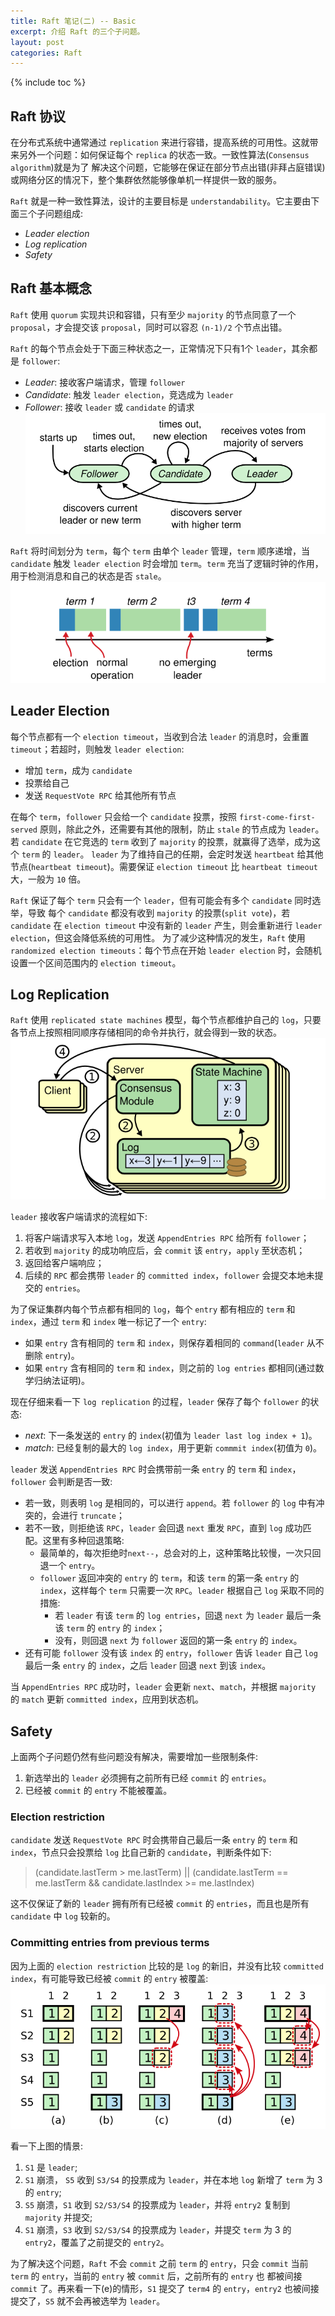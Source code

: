 ```yaml
---
title: Raft 笔记(二) -- Basic
excerpt: 介绍 Raft 的三个子问题。
layout: post
categories: Raft
---
```


{% include toc %}

## Raft 协议
在分布式系统中通常通过 `replication` 来进行容错，提高系统的可用性。这就带来另外一个问题：如何保证每个 `replica` 的状态一致。一致性算法(`Consensus algorithm`)就是为了
解决这个问题，它能够在保证在部分节点出错(非拜占庭错误)或网络分区的情况下，整个集群依然能够像单机一样提供一致的服务。  

`Raft` 就是一种一致性算法，设计的主要目标是 `understandability`。它主要由下面三个子问题组成:
* *Leader election*
* *Log replication*
* *Safety*

## Raft 基本概念
`Raft` 使用 `quorum` 实现共识和容错，只有至少 `majority` 的节点同意了一个 `proposal`，才会提交该 `proposal`，同时可以容忍 `(n-1)/2` 个节点出错。

`Raft` 的每个节点会处于下面三种状态之一，正常情况下只有1个 `leader`，其余都是 `follower`:
* *Leader*: 接收客户端请求，管理 `follower`
* *Candidate*: 触发 `leader election`，竞选成为 `leader`
* *Follower*: 接收 `leader` 或 `candidate` 的请求
![images](/assets/images/raft_state.png)

`Raft` 将时间划分为 `term`，每个 `term` 由单个 `leader` 管理，`term` 顺序递增，当 `candidate` 触发 `leader election` 时会增加 `term`。`term` 充当了逻辑时钟的作用，
用于检测消息和自己的状态是否 `stale`。
![images](/assets/images/raft_term.png)

## Leader Election
每个节点都有一个 `election timeout`，当收到合法 `leader` 的消息时，会重置 `timeout`；若超时，则触发 `leader election`:
* 增加 `term`，成为 `candidate`
* 投票给自己
* 发送 `RequestVote RPC` 给其他所有节点

在每个 `term`，`follower` 只会给一个 `candidate` 投票，按照 `first-come-first-served` 原则，除此之外，还需要有其他的限制，防止 `stale` 的节点成为 `leader`。
若 `candidate` 在它竞选的 `term` 收到了 `majority` 的投票，就赢得了选举，成为这个 `term` 的 `leader`。
`leader` 为了维持自己的任期，会定时发送 `heartbeat` 给其他节点(`heartbeat timeout`)。需要保证 `election timeout` 比 `heartbeat timeout` 大，一般为 `10` 倍。  

`Raft` 保证了每个 `term` 只会有一个 `leader`，但有可能会有多个 `candidate` 同时选举，导致
每个 `candidate` 都没有收到 `majority` 的投票(`split vote`)，若 `candidate` 在 `election timeout` 中没有新的 `leader` 产生，则会重新进行 `leader election`，但这会降低系统的可用性。
为了减少这种情况的发生，`Raft` 使用 `randomized election timeouts`：每个节点在开始 `leader election` 时，会随机设置一个区间范围内的 `election timeout`。

## Log Replication
`Raft` 使用 `replicated state machines` 模型，每个节点都维护自己的 `log`，只要各节点上按照相同顺序存储相同的命令并执行，就会得到一致的状态。
![images](/assets/images/raft_rsm.png)

`leader` 接收客户端请求的流程如下:
1. 将客户端请求写入本地 `log`，发送 `AppendEntries RPC` 给所有 `follower`；
2. 若收到 `majority` 的成功响应后，会 `commit` 该 `entry`，`apply` 至状态机；
3. 返回给客户端响应；
4. 后续的 `RPC` 都会携带 `leader` 的 `committed index`，`follower` 会提交本地未提交的 `entries`。

为了保证集群内每个节点都有相同的 `log`，每个 `entry` 都有相应的 `term` 和 `index`，通过 `term` 和 `index` 唯一标记了一个 `entry`:
* 如果 `entry` 含有相同的 `term` 和 `index`，则保存着相同的 `command`(`leader` 从不删除 `entry`)。
* 如果 `entry` 含有相同的 `term` 和 `index`，则之前的 `log entries` 都相同(通过数学归纳法证明)。

现在仔细来看一下 `log replication` 的过程，`leader` 保存了每个 `follower` 的状态:
* *next*: 下一条发送的 `entry` 的 `index`(初值为 `leader last log index + 1`)。
* *match*: 已经复制的最大的 `log index`，用于更新 `commmit index`(初值为 `0`)。

`leader` 发送 `AppendEntries RPC` 时会携带前一条 `entry` 的 `term` 和 `index`，`follower` 会判断是否一致:
* 若一致，则表明 `log` 是相同的，可以进行 `append`。若 `follower` 的 `log` 中有冲突的，会进行 `truncate`；
* 若不一致，则拒绝该 `RPC`，`leader` 会回退 `next` 重发 `RPC`，直到 `log` 成功匹配。这里有多种回退策略:
    * 最简单的，每次拒绝时`next--`，总会对的上，这种策略比较慢，一次只回退一个 `entry`。
    * `follower` 返回冲突的 `entry` 的 `term`，和该 `term` 的第一条 `entry` 的 `index`，这样每个 `term` 只需要一次 `RPC`。`leader` 根据自己 `log` 采取不同的措施:
        * 若 `leader` 有该 `term` 的 `log entries`，回退 `next` 为 `leader` 最后一条该 `term` 的 `entry` 的 `index`；
        * 没有，则回退 `next` 为 `follower` 返回的第一条 `entry` 的 `index`。
* 还有可能 `follower` 没有该 `index` 的 `entry`，`follower` 告诉 `leader` 自己 `log` 最后一条 `entry` 的 `index`，之后 `leader` 回退 `next` 到该 `index`。

当 `AppendEntries RPC` 成功时，`leader` 会更新 `next`、`match`，并根据 `majority` 的 `match` 更新 `committed index`，应用到状态机。

## Safety
上面两个子问题仍然有些问题没有解决，需要增加一些限制条件:
1. 新选举出的 `leader` 必须拥有之前所有已经 `commit` 的 `entries`。
2. 已经被 `commit` 的 `entry` 不能被覆盖。

### Election restriction
`candidate` 发送 `RequestVote RPC` 时会携带自己最后一条 `entry` 的 `term` 和 `index`，节点只会投票给 `log` 比自己新的 `candidate`，判断条件如下:
> (candidate.lastTerm > me.lastTerm) \|\|
> (candidate.lastTerm == me.lastTerm && candidate.lastIndex >= me.lastIndex)

这不仅保证了新的 `leader` 拥有所有已经被 `commit` 的 `entries`，而且也是所有 `candidate` 中 `log` 较新的。

### Committing entries from previous terms
因为上面的 `election restriction` 比较的是 `log` 的新旧，并没有比较 `committed index`，有可能导致已经被 `commit` 的 `entry` 被覆盖:
![images](/assets/images/raft_commit.png)

看一下上图的情景:
1. `S1` 是 `leader`;
2. `S1` 崩溃， `S5` 收到 `S3/S4` 的投票成为 `leader`，并在本地 `log` 新增了 `term` 为 3 的 `entry`;
3. `S5` 崩溃，`S1` 收到 `S2/S3/S4` 的投票成为 `leader`，并将 `entry2` 复制到 `majority` 并提交;
4. `S1` 崩溃，`S3` 收到 `S2/S3/S4` 的投票成为 `leader`，并提交 `term` 为 3 的 `entry2`，覆盖了之前提交的 `entry2`。

为了解决这个问题，`Raft` 不会 `commit` 之前 `term` 的 `entry`，只会 `commit` 当前 `term` 的 `entry`，当前的 `entry` 被 `commit` 后，之前所有的 `entry` 也
都被间接 `commit` 了。再来看一下(e)的情形，`S1` 提交了 `term4` 的 `entry`，`entry2` 也被间接提交了，`S5` 就不会再被选举为 `leader`。
